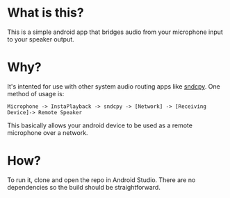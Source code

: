 # What is this?
This is a simple android app that bridges audio from your microphone input to your speaker output.

# Why?
It's intented for use with other system audio routing apps like [sndcpy](https://github.com/rom1v/sndcpy). One method of usage is:

` Microphone -> InstaPlayback -> sndcpy -> [Network] -> [Receiving Device]-> Remote Speaker `

This basically allows your android device to be used as a remote microphone over a network. 

# How?
To run it, clone and open the repo in Android Studio. There are no dependencies so the build should be straightforward.